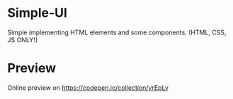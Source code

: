 # Simple-UI
Simple implementing HTML elements and some components. (HTML, CSS, JS ONLY!)

# Preview
Online preview on https://codepen.io/collection/yrEpLv 
